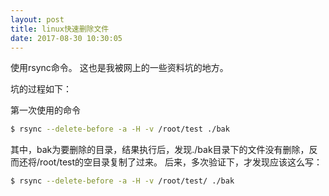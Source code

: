 ```yaml
---
layout: post
title: linux快速删除文件
date: 2017-08-30 10:30:05
---
```

使用rsync命令。
这也是我被网上的一些资料坑的地方。

坑的过程如下：

第一次使用的命令
```Bash
$ rsync --delete-before -a -H -v /root/test ./bak
```
其中，bak为要删除的目录，结果执行后，发现./bak目录下的文件没有删除，反而还将/root/test的空目录复制了过来。
后来，多次验证下，才发现应该这么写：
```Bash
$ rsync --delete-before -a -H -v /root/test/ ./bak 
```
